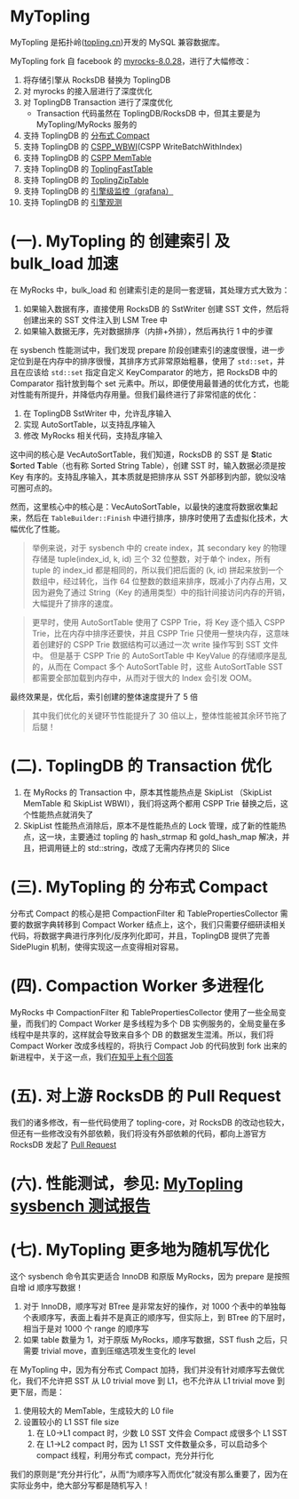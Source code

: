 # MyTopling
MyTopling 是拓扑岭([topling.cn](https://topling.cn))开发的 MySQL 兼容数据库。

MyTopling fork 自 facebook 的 [myrocks-8.0.28](https://github.com/facebook/mysql-5.6/tree/fb-mysql-8.0.28)，进行了大幅修改：
1. 将存储引擎从 RocksDB 替换为 ToplingDB
1. 对 myrocks 的接入层进行了深度优化
1. 对 ToplingDB Transaction 进行了深度优化
   * Transaction 代码虽然在 ToplingDB/RocksDB 中，但其主要是为 MyTopling/MyRocks 服务的
1. 支持 ToplingDB 的 [分布式 Compact](https://github.com/topling/rockside/wiki/Distributed-Compaction)
1. 支持 ToplingDB 的 [CSPP\_WBWI](https://github.com/topling/cspp-wbwi)(CSPP WriteBatchWithIndex)
1. 支持 ToplingDB 的 [CSPP MemTable](https://github.com/topling/rockside/wiki/ToplingCSPPMemTab)
1. 支持 ToplingDB 的 [ToplingFastTable](https://github.com/topling/rockside/wiki/ToplingFastTable)
1. 支持 ToplingDB 的 [ToplingZipTable](https://github.com/topling/rockside/wiki/ToplingZipTable)
1. 支持 ToplingDB 的 [引擎级监控（grafana）](https://github.com/topling/rockside/wiki/grafana%E5%B1%95%E7%A4%BAtoplingdb%E8%BF%90%E8%A1%8C%E6%8C%87%E6%A0%87-%E6%89%8B%E5%8A%A8%E9%85%8D%E7%BD%AE)
1. 支持 ToplingDB 的 [引擎观测](https://github.com/topling/rockside/wiki/WebView)

# (一). MyTopling 的 创建索引 及 bulk\_load 加速
在 MyRocks 中，bulk\_load 和 创建索引走的是同一套逻辑，其处理方式大致为：
1. 如果输入数据有序，直接使用 RocksDB 的 SstWriter 创建 SST 文件，然后将创建出来的 SST 文件注入到 LSM Tree 中
2. 如果输入数据无序，先对数据排序（内排+外排），然后再执行 1 中的步骤

在 sysbench 性能测试中，我们发现 prepare 阶段创建索引的速度很慢，进一步定位到是在内存中的排序很慢，其排序方式非常原始粗暴，使用了 `std::set`，并且在应该给 `std::set` 指定自定义 KeyComparator 的地方，把 RocksDB 中的 Comparator 指针放到每个 set 元素中。所以，即便使用最普通的优化方式，也能对性能有所提升，并降低内存用量。但我们最终进行了非常彻底的优化：
1. 在 ToplingDB SstWriter 中，允许乱序输入
2. 实现 AutoSortTable，以支持乱序输入
3. 修改 MyRocks 相关代码，支持乱序输入

这中间的核心是 VecAutoSortTable，我们知道，RocksDB 的 SST 是 **S**tatic **S**orted **T**able（也有称 Sorted String Table），创建 SST 时，输入数据必须是按 Key 有序的。支持乱序输入，其本质就是把排序从 SST 外部移到内部，貌似没啥可圈可点的。

然而，这里核心中的核心是：VecAutoSortTable，以最快的速度将数据收集起来，然后在 `TableBuilder::Finish` 中进行排序，排序时使用了去虚拟化技术，大幅优化了性能。
> 举例来说，对于 sysbench 中的 create index，其 secondary key 的物理存储是 tuple(index_id, k, id) 三个 32 位整数，对于单个 index，所有 tuple 的 index_id 都是相同的，所以我们把后面的 (k, id) 拼起来放到一个数组中，经过转化，当作 64 位整数的数组来排序，既减小了内存占用，又因为避免了通过 String（Key 的通用类型）中的指针间接访问内存的开销，大幅提升了排序的速度。

> 更早时，使用 AutoSortTable 使用了 CSPP Trie，将 Key 逐个插入 CSPP Trie，比在内存中排序还要快，并且 CSPP Trie 只使用一整块内存，这意味着创建好的 CSPP Trie 数据结构可以通过一次 write 操作写到 SST 文件中。
> 但是基于 CSPP Trie 的 AutoSortTable 中 KeyValue 的存储顺序是乱的，从而在 Compact 多个 AutoSortTable 时，这些 AutoSortTable SST 都需要全部加载到内存中，从而对于很大的 Index 会引发 OOM。

最终效果是，优化后，索引创建的整体速度提升了 5 倍
> 其中我们优化的关键环节性能提升了 30 倍以上，整体性能被其余环节拖了后腿！

# (二). ToplingDB 的 Transaction 优化
1. 在 MyRocks 的 Transaction 中，原本其性能热点是 SkipList （SkipList MemTable 和 SkipList WBWI），我们将这两个都用 CSPP Trie 替换之后，这个性能热点就消失了
1. SkipList 性能热点消除后，原本不是性能热点的 Lock 管理，成了新的性能热点，这一块，主要通过 topling 的 hash_strmap 和 gold_hash_map 解决，并且，把调用链上的 std::string，改成了无需内存拷贝的 Slice

# (三). MyTopling 的 分布式 Compact
分布式 Compact 的核心是把 CompactionFilter 和 TablePropertiesCollector 需要的数据字典转移到 Compact Worker 结点上，这个，我们只需要仔细研读相关代码，将数据字典进行序列化/反序列化即可，并且，ToplingDB 提供了完善 SidePlugin 机制，使得实现这一点变得相对容易。

# (四). Compaction Worker 多进程化
MyRocks 中 CompactionFilter 和 TablePropertiesCollector 使用了一些全局变量，而我们的 Compact Worker 是多线程为多个 DB 实例服务的，全局变量在多线程中是共享的，这样就会导致来自多个 DB 的数据发生混淆。所以，我们将 Compact Worker 改成多线程的，将执行 Compact Job 的代码放到 fork 出来的新进程中，关于这一点，我们[在知乎上有个回答](https://www.zhihu.com/question/25390536/answer/2510470886)

# (五). 对上游 RocksDB 的 Pull Request
我们的诸多修改，有一些代码使用了 topling-core，对 RocksDB 的改动也较大，但还有一些修改没有外部依赖，我们将没有外部依赖的代码，都向上游官方 RocksDB 发起了 [Pull Request](https://github.com/facebook/rocksdb/pulls/rockeet)

# (六). 性能测试，参见: [MyTopling sysbench 测试报告](https://zhuanlan.zhihu.com/p/573217285)

# (七). MyTopling 更多地为随机写优化
这个 sysbench 命令其实更适合 InnoDB 和原版 MyRocks，因为 prepare 是按照自增 id 顺序写数据！
1. 对于 InnoDB，顺序写对 BTree 是非常友好的操作，对 1000 个表中的单独每个表顺序写，表面上看并不是真正的顺序写，但实际上，到 BTree 的下层时，相当于是对 1000 个 range 的顺序写
2. 如果 table 数量为 1，对于原版 MyRocks，顺序写数据，SST flush 之后，只需要 trivial move，直到压缩选项发生变化的 level

在 MyTopling 中，因为有分布式 Compact 加持，我们并没有针对顺序写去做优化，我们不允许把 SST 从 L0 trivial move 到 L1，也不允许从 L1 trivial move 到更下层，而是：
1. 使用较大的 MemTable，生成较大的 L0 file
2. 设置较小的 L1 SST file size
   1. 在 L0->L1 compact 时，少数 L0 SST 文件会 Compact 成很多个 L1 SST
   2. 在 L1->L2 compact 时，因为 L1 SST 文件数量众多，可以启动多个 compact 线程，利用分布式 compact，充分并行化

我们的原则是“充分并行化”，从而“为顺序写入而优化”就没有那么重要了，因为在实际业务中，绝大部分写都是随机写入！